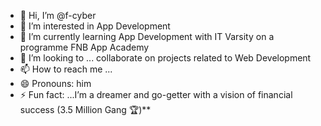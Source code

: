 - 👋 Hi, I’m @f-cyber 
- 👀 I’m interested in App Development
- 🌱 I’m currently learning App Development with IT Varsity on a programme FNB App Academy
- 💞️ I’m looking to ... collaborate on projects related to Web Development 
- 📫 How to reach me ... 
- 😄 Pronouns: him
- ⚡ Fun fact: ...I’m a dreamer and go-getter with a vision of financial success (3.5 Million Gang 🏆)**  

<!---
f-cyber/f-cyber is a ✨ special ✨ repository because its `README.md` (this file) appears on your GitHub profile.
You can click the Preview link to take a look at your changes.
--->
